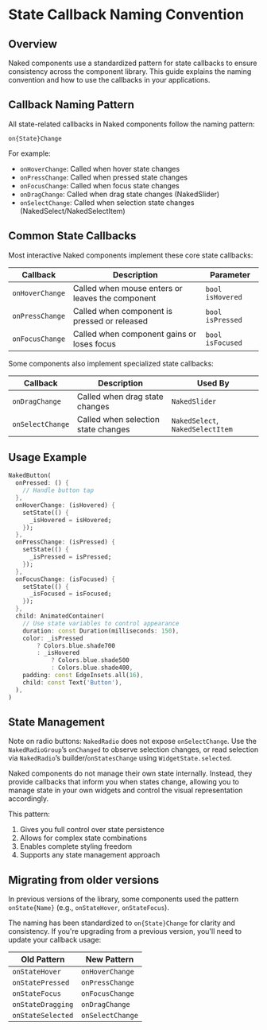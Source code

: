 # State Callback Naming Convention

## Overview

Naked components use a standardized pattern for state callbacks to ensure consistency across the component library. This guide explains the naming convention and how to use the callbacks in your applications.

## Callback Naming Pattern

All state-related callbacks in Naked components follow the naming pattern:

```
on{State}Change
```

For example:
- `onHoverChange`: Called when hover state changes
- `onPressChange`: Called when pressed state changes
- `onFocusChange`: Called when focus state changes
- `onDragChange`: Called when drag state changes (NakedSlider)
- `onSelectChange`: Called when selection state changes (NakedSelect/NakedSelectItem)

## Common State Callbacks

Most interactive Naked components implement these core state callbacks:

| Callback | Description | Parameter |
|----------|-------------|-----------|
| `onHoverChange` | Called when mouse enters or leaves the component | `bool isHovered` |
| `onPressChange` | Called when component is pressed or released | `bool isPressed` |
| `onFocusChange` | Called when component gains or loses focus | `bool isFocused` |

Some components also implement specialized state callbacks:

| Callback | Description | Used By |
|----------|-------------|---------|
| `onDragChange` | Called when drag state changes | `NakedSlider` |
| `onSelectChange` | Called when selection state changes | `NakedSelect`, `NakedSelectItem` |

## Usage Example

```dart
NakedButton(
  onPressed: () {
    // Handle button tap
  },
  onHoverChange: (isHovered) {
    setState(() {
      _isHovered = isHovered;
    });
  },
  onPressChange: (isPressed) {
    setState(() {
      _isPressed = isPressed;
    });
  },
  onFocusChange: (isFocused) {
    setState(() {
      _isFocused = isFocused;
    });
  },
  child: AnimatedContainer(
    // Use state variables to control appearance
    duration: const Duration(milliseconds: 150),
    color: _isPressed 
        ? Colors.blue.shade700 
        : _isHovered 
            ? Colors.blue.shade500 
            : Colors.blue.shade400,
    padding: const EdgeInsets.all(16),
    child: const Text('Button'),
  ),
)
```

## State Management

Note on radio buttons: `NakedRadio` does not expose `onSelectChange`. Use the `NakedRadioGroup`’s `onChanged` to observe selection changes, or read selection via `NakedRadio`’s builder/`onStatesChange` using `WidgetState.selected`.

Naked components do not manage their own state internally. Instead, they provide callbacks that inform you when states change, allowing you to manage state in your own widgets and control the visual representation accordingly.

This pattern:
1. Gives you full control over state persistence
2. Allows for complex state combinations
3. Enables complete styling freedom
4. Supports any state management approach

## Migrating from older versions

In previous versions of the library, some components used the pattern `onState{Name}` (e.g., `onStateHover`, `onStateFocus`). 

The naming has been standardized to `on{State}Change` for clarity and consistency. If you're upgrading from a previous version, you'll need to update your callback usage:

| Old Pattern | New Pattern |
|-------------|-------------|
| `onStateHover` | `onHoverChange` |
| `onStatePressed` | `onPressChange` |
| `onStateFocus` | `onFocusChange` |
| `onStateDragging` | `onDragChange` |
| `onStateSelected` | `onSelectChange` |
